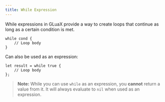 ```yaml
---
title: While Expression
---
```


While expressions in GLuaX provide a way to create loops that continue as long as a certain condition is met.

```gluax
while cond {
    // Loop body
}
```

Can also be used as an expression:

```gluax
let result = while true {
    // Loop body
};
```

> **Note:** While you can use `while` as an expression, you **cannot** return a value from it. It will always evaluate to `nil` when used as an expression.
